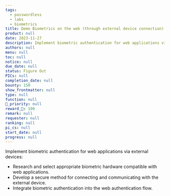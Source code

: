 ```yaml
---
tags: 
  - passwordless
  - labs
  - biometrics
title: Demo Biometrics on the web (through external device connection)
product: null
date: 2023-11-27
description: Implement biometric authentication for web applications via external devices.
authors: null
menu: null
toc: null
notice: null
due_date: null
status: Figure Out
PICs: null
completion_date: null
bounty: 150
show_frontmatter: null
type: null
function: null
🔺_priority: null
reward_🧊: 100
remark: null
requester: null
ranking: null
pi_cs: null
start_date: null
progress: null
---
```


Implement biometric authentication for web applications via external devices:

* Research and select appropriate biometric hardware compatible with web applications.
* Develop a secure method for connecting and communicating with the external device.
* Integrate biometric authentication into the web authentication flow.
